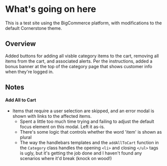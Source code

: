 # What's going on here

This is a test site using the BigCommerce platform, with modifications to the default Cornerstone theme.

## Overview

Added buttons for adding all visble category items to the cart, removing all items from the cart, and associated alerts. Per the instructions, added a bonus banner at the top of the category page that shows customer info when they're logged in.

## Notes

#### Add All to Cart
- Items that require a user selection are skipped, and an error modal is shown with links to the affected items. 
    - Spent a little too much time trying and failing to adjust the default focus element on this modal. Left it as-is.
    - There's some logic that controls whether the word 'item' is shown as plural
    - The way the handlebars templates and the `addAllToCart` function in the `Category` class handles the opening `<li>` and closing `</ul>` tags is ugly, but it's getting the job done and I haven't found any scenarios where it'd break (knock on wood!)
